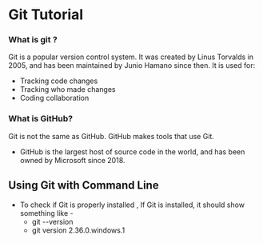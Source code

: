 # Git Tutorial
### What is git ?
Git is a popular version control system. It was created by Linus Torvalds in 2005, and has been maintained by Junio Hamano since then.
It is used for:
- Tracking code changes
- Tracking who made changes
- Coding collaboration
### What is GitHub?
Git is not the same as GitHub. GitHub makes tools that use Git.
- GitHub is the largest host of source code in the world, and has been owned by Microsoft since 2018.

## Using Git with Command Line
-  To check if Git is properly installed , If Git is installed, it should show something like - 
     -  git --version
     -  git version 2.36.0.windows.1

